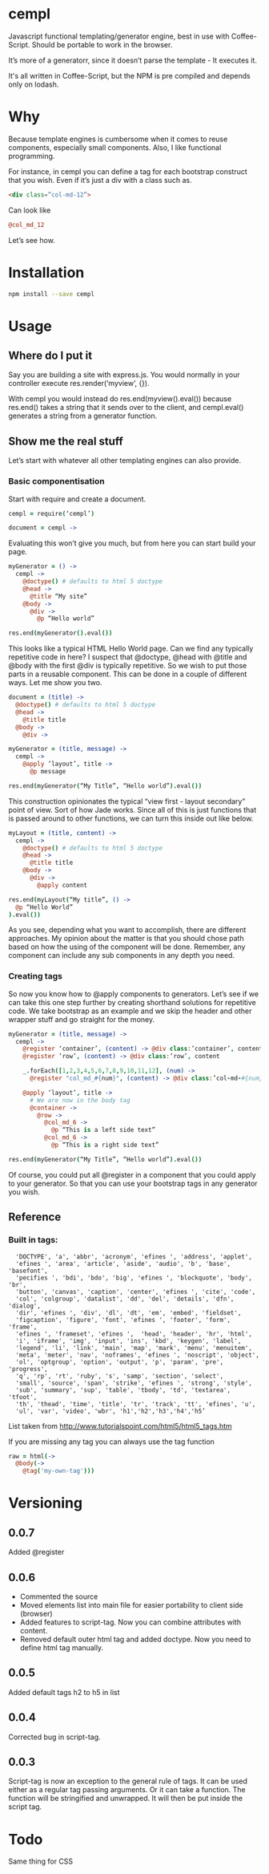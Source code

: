 # cempl
Javascript functional templating/generator engine, best in use with Coffee-Script. Should be portable to work in the browser.

It’s more of a generatorr, since it doesn’t parse the template - It executes it. 

It's all written in Coffee-Script, but the NPM is pre compiled and depends only on lodash.

# Why

Because template engines is cumbersome when it comes to reuse components, especially small components. Also, I like functional programming. 

For instance, in cempl you can define a tag for each bootstrap construct that you wish. Even if it’s just a div with a class such as.

``` html
<div class=”col-md-12”>
```
Can look like
``` coffeescript
@col_md_12
```

Let’s see how.

# Installation

``` bash
npm install --save cempl
```

# Usage

## Where do I put it
Say you are building a site with express.js. You would normally in your controller execute res.render(‘myview’, {}).

With cempl you would instead do res.end(myview().eval()) because res.end() takes a string that it sends over to the client, and cempl.eval() generates a string from a generator function.

## Show me the real stuff
Let’s start with whatever all other templating engines can also provide.

### Basic componentisation
Start with require and create a document.

``` coffeescript
cempl = require(‘cempl’)

document = cempl ->
```

Evaluating this won’t give you much, but from here you can start build your page.

``` coffeescript
myGenerator = () ->
  cempl ->
    @doctype() # defaults to html 5 doctype
    @head ->
      @title “My site”
    @body ->
      @div ->
        @p “Hello world”

res.end(myGenerator().eval())
```

This looks like a typical HTML Hello World page. Can we find any typically repetitive code in here? I suspect that @doctype, @head with @title and @body with the first @div is typically repetitive. So we wish to put those parts in a reusable component. This can be done in a couple of different ways. Let me show you two.

``` coffeescript
document = (title) ->
  @doctype() # defaults to html 5 doctype
  @head ->
    @title title
  @body ->
    @div ->

myGenerator = (title, message) ->
  cempl ->
    @apply ‘layout’, title ->
      @p message

res.end(myGenerator(“My Title”, “Hello world”).eval())
```

This construction opinionates the typical “view first - layout secondary” point of view. Sort of how Jade works. Since all of this is just functions that is passed around to other functions, we can turn this inside out like below.


``` coffeescript
myLayout = (title, content) ->
  cempl ->
    @doctype() # defaults to html 5 doctype
    @head ->
      @title title
    @body ->
      @div ->
        @apply content

res.end(myLayout(“My title”, () -> 
  @p “Hello World”
).eval())
```

As you see, depending what you want to accomplish, there are different approaches. My opinion about the matter is that you should chose path based on how the using of the component will be done. Remember, any component can include any sub components in any depth you need.

### Creating tags
So now you know how to @apply components to generators. Let’s see if we can take this one step further by creating shorthand solutions for repetitive code. We take bootstrap as an example and we skip the header and other wrapper stuff and go straight for the money.

``` coffeescript
myGenerator = (title, message) ->
  cempl ->
    @register ‘container’, (content) -> @div class:’container’, content
    @register ‘row’, (content) -> @div class:’row’, content

    _.forEach([1,2,3,4,5,6,7,8,9,10,11,12], (num) ->
      @register "col_md_#{num}", (content) -> @div class:’col-md-#{num}’, content)

    @apply ‘layout’, title ->
      # We are now in the body tag
      @container ->
        @row ->
          @col_md_6 ->
            @p “This is a left side text”
          @col_md_6 ->
            @p “This is a right side text”

res.end(myGenerator(“My Title”, “Hello world”).eval())
```

Of course, you could put all @register in a component that you could apply to your generator. So that you can use your bootstrap tags in any generator you wish.

## Reference


### Built in tags: 

```
  'DOCTYPE', 'a', 'abbr', 'acronym', 'efines ', 'address', 'applet',
  'efines ', 'area', 'article', 'aside', 'audio', 'b', 'base', 'basefont',
  'pecifies ', 'bdi', 'bdo', 'big', 'efines ', 'blockquote', 'body', 'br',
  'button', 'canvas', 'caption', 'center', 'efines ', 'cite', 'code',
  'col', 'colgroup', 'datalist', 'dd', 'del', 'details', 'dfn', 'dialog',
  'dir', 'efines ', 'div', 'dl', 'dt', 'em', 'embed', 'fieldset',
  'figcaption', 'figure', 'font', 'efines ', 'footer', 'form', 'frame',
  'efines ', 'frameset', 'efines ',  'head', 'header', 'hr', 'html',
  'i', 'iframe', 'img', 'input', 'ins', 'kbd', 'keygen', 'label',
  'legend', 'li', 'link', 'main', 'map', 'mark', 'menu', 'menuitem',
  'meta', 'meter', 'nav', 'noframes', 'efines ', 'noscript', 'object',
  'ol', 'optgroup', 'option', 'output', 'p', 'param', 'pre', 'progress',
  'q', 'rp', 'rt', 'ruby', 's', 'samp', 'section', 'select',
  'small', 'source', 'span', 'strike', 'efines ', 'strong', 'style',
  'sub', 'summary', 'sup', 'table', 'tbody', 'td', 'textarea', 'tfoot',
  'th', 'thead', 'time', 'title', 'tr', 'track', 'tt', 'efines', 'u',
  'ul', 'var', 'video', 'wbr', 'h1','h2','h3','h4','h5’
```

List taken from http://www.tutorialspoint.com/html5/html5_tags.htm

If you are missing any tag you can always use the tag function

``` coffeescript
raw = html(->
  @body(->
    @tag('my-own-tag')))
```

# Versioning
## 0.0.7
Added @register

## 0.0.6
 * Commented the source
 * Moved elements list into main file for easier portability to client side (browser)
 * Added features to script-tag. Now you can combine attributes with content.
 * Removed default outer html tag and added doctype. Now you need to define html tag manually.

## 0.0.5
Added default tags h2 to h5 in list

## 0.0.4
Corrected bug in script-tag.

## 0.0.3
Script-tag is now an exception to the general rule of tags. It can be used either as a regular tag passing arguments. Or it can take a function. The function will be stringified and unwrapped. It will then be put inside the script tag.

# Todo
Same thing for CSS
